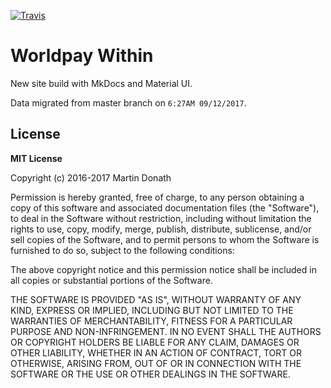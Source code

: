 [![Travis][travis-image]][travis-link]

  [travis-link]: https://travis-ci.org/WPTechInnovation/wpw-doc-dev
  [travis-image]: https://travis-ci.org/WPTechInnovation/wpw-doc-dev.svg?branch=master
  [travis-link]: https://travis-ci.org/WPTechInnovation/wpw-doc-dev

# Worldpay Within
New site build with MkDocs and Material UI. 

Data migrated from master branch on `6:27AM 09/12/2017`.

## License

**MIT License**

Copyright (c) 2016-2017 Martin Donath

Permission is hereby granted, free of charge, to any person obtaining a copy
of this software and associated documentation files (the "Software"), to
deal in the Software without restriction, including without limitation the
rights to use, copy, modify, merge, publish, distribute, sublicense, and/or
sell copies of the Software, and to permit persons to whom the Software is
furnished to do so, subject to the following conditions:

The above copyright notice and this permission notice shall be included in
all copies or substantial portions of the Software.

THE SOFTWARE IS PROVIDED "AS IS", WITHOUT WARRANTY OF ANY KIND, EXPRESS OR
IMPLIED, INCLUDING BUT NOT LIMITED TO THE WARRANTIES OF MERCHANTABILITY,
FITNESS FOR A PARTICULAR PURPOSE AND NON-INFRINGEMENT. IN NO EVENT SHALL THE
AUTHORS OR COPYRIGHT HOLDERS BE LIABLE FOR ANY CLAIM, DAMAGES OR OTHER
LIABILITY, WHETHER IN AN ACTION OF CONTRACT, TORT OR OTHERWISE, ARISING
FROM, OUT OF OR IN CONNECTION WITH THE SOFTWARE OR THE USE OR OTHER DEALINGS
IN THE SOFTWARE.
